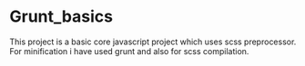 # Grunt_basics
This project is a basic core javascript project which uses scss preprocessor.
For minification i have used grunt and also for scss compilation.
